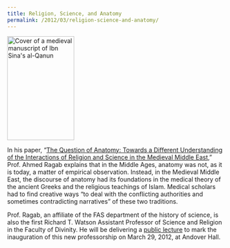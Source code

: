 ```yaml
---
title: Religion, Science, and Anatomy
permalink: /2012/03/religion-science-and-anatomy/
---
```

<img src="{{site.baseurl}}/assets/img/Avicenna_-_Canon_of_Medicine_0.jpeg" alt="Cover of a medieval manuscript of Ibn Sina's al-Qanun" title="Cover of a medieval manuscript of Ibn Sina's al-Qanun" width="155" height="240" class="floatleft">

In his paper, “[The Question of Anatomy: Towards a Different Understanding of the Interactions of Religion and Science in the Medieval Middle East](http://nrs.harvard.edu/urn-3:HUL.InstRepos:4725937),” Prof. Ahmed Ragab explains that in the Middle Ages, anatomy was not, as it is today, a matter of empirical observation. Instead, in the Medieval Middle East, the discourse of anatomy had its foundations in the medical theory of the ancient Greeks and the religious teachings of Islam. Medical scholars had to find creative ways “to deal with the conflicting authorities and sometimes contradicting narratives” of these two traditions.

Prof. Ragab, an affiliate of the FAS department of the history of science, is also the first Richard T. Watson Assistant Professor of Science and Religion in the Faculty of Divinity. He will be delivering a [public lecture](http://www.hds.harvard.edu/news-events/public-events-calendar?trumbaEmbed=view%3Devent%26eventid%3D98256160) to mark the inauguration of this new professorship on March 29, 2012, at Andover Hall.
